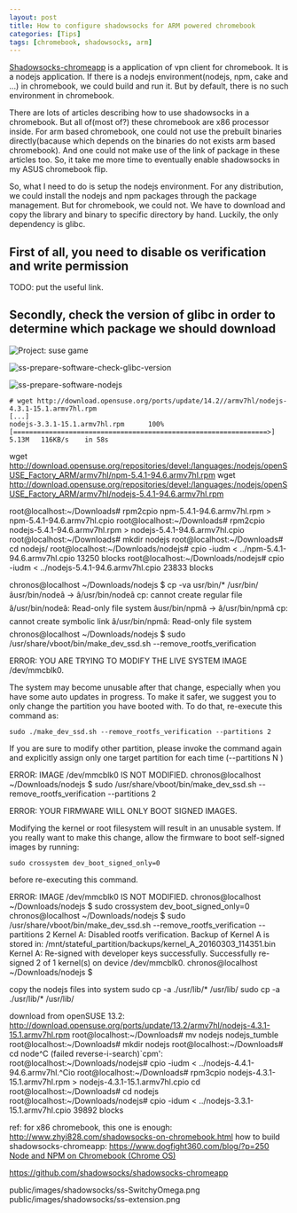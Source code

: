 ```yaml
---
layout: post
title: How to configure shadowsocks for ARM powered chromebook
categories: [Tips]
tags: [chromebook, shadowsocks, arm]
---
```


[Shadowsocks-chromeapp](https://github.com/shadowsocks/shadowsocks-chromeapp) is a application of vpn client for chromebook. It is a nodejs application. If there is a nodejs environment(nodejs, npm, cake and ...) in chromebook, we could build and run it. But by default, there is no such environment in chromebook.

There are lots of articles describing how to use shadowsocks in a chromebook. But all of(most of?) these chromebook are x86 processor inside. For arm based chromebook, one could not use the prebuilt binaries directly(bacause which depends on the binaries do not exists arm based chromebook). And one could not make use of the link of package in these articles too. So, it take me more time to eventually enable shadowsocks in my ASUS chromebook flip.

So, what I need to do is setup the nodejs environment. For any distribution, we could install the nodejs and npm packages through the package management. But for chromebook, we could not. We have to download and copy the library and binary to specific directory by hand. Luckily, the only dependency is glibc.


First of all, you need to disable os verification and write permission
----------------------------------------------------------------------
TODO: put the useful link.

Secondly, check the version of glibc in order to determine which package we should download
--------------------------------------------------------------------------------------------
![Project: suse game]({{site.url}}/public/images/hackweek13/Project_suse_game.jpg)

![ss-prepare-software-check-glibc-version]({{site.url}}/public/images/shadowsocks/ss-prepare-software-check-glibc-version.png)

![ss-prepare-software-nodejs]({{site.url}}/public/images/shadowsocks/ss-prepare-software-nodejs.png)

```
# wget http://download.opensuse.org/ports/update/14.2//armv7hl/nodejs-4.3.1-15.1.armv7hl.rpm
[...]
nodejs-3.3.1-15.1.armv7hl.rpm      100%[================================================================>]   5.13M   116KB/s    in 58s     
```

wget http://download.opensuse.org/repositories/devel:/languages:/nodejs/openSUSE_Factory_ARM/armv7hl/npm-5.4.1-94.6.armv7hl.rpm
wget http://download.opensuse.org/repositories/devel:/languages:/nodejs/openSUSE_Factory_ARM/armv7hl/nodejs-5.4.1-94.6.armv7hl.rpm

root@localhost:~/Downloads# rpm2cpio npm-5.4.1-94.6.armv7hl.rpm > npm-5.4.1-94.6.armv7hl.cpio
root@localhost:~/Downloads# rpm2cpio nodejs-5.4.1-94.6.armv7hl.rpm > nodejs-5.4.1-94.6.armv7hl.cpio
root@localhost:~/Downloads# mkdir nodejs
root@localhost:~/Downloads# cd nodejs/
root@localhost:~/Downloads/nodejs# cpio -iudm < ../npm-5.4.1-94.6.armv7hl.cpio 
13250 blocks
root@localhost:~/Downloads/nodejs# cpio -iudm < ../nodejs-5.4.1-94.6.armv7hl.cpio 
23833 blocks

chronos@localhost ~/Downloads/nodejs $ cp -va usr/bin/* /usr/bin/
âusr/bin/nodeâ -> â/usr/bin/nodeâ
cp: cannot create regular file â/usr/bin/nodeâ: Read-only file system
âusr/bin/npmâ -> â/usr/bin/npmâ
cp: cannot create symbolic link â/usr/bin/npmâ: Read-only file system
chronos@localhost ~/Downloads/nodejs $ sudo /usr/share/vboot/bin/make_dev_ssd.sh --remove_rootfs_verification

  ERROR: YOU ARE TRYING TO MODIFY THE LIVE SYSTEM IMAGE /dev/mmcblk0.

  The system may become unusable after that change, especially when you have
  some auto updates in progress. To make it safer, we suggest you to only
  change the partition you have booted with. To do that, re-execute this command
  as:

    sudo ./make_dev_ssd.sh --remove_rootfs_verification --partitions 2

  If you are sure to modify other partition, please invoke the command again and
  explicitly assign only one target partition for each time  (--partitions N )
  
ERROR: IMAGE /dev/mmcblk0 IS NOT MODIFIED.
chronos@localhost ~/Downloads/nodejs $ sudo /usr/share/vboot/bin/make_dev_ssd.sh --remove_rootfs_verification --partitions 2 

  ERROR: YOUR FIRMWARE WILL ONLY BOOT SIGNED IMAGES.

  Modifying the kernel or root filesystem will result in an unusable system.  If
  you really want to make this change, allow the firmware to boot self-signed
  images by running:

    sudo crossystem dev_boot_signed_only=0

  before re-executing this command.
  
ERROR: IMAGE /dev/mmcblk0 IS NOT MODIFIED.
chronos@localhost ~/Downloads/nodejs $ sudo crossystem dev_boot_signed_only=0
chronos@localhost ~/Downloads/nodejs $ sudo /usr/share/vboot/bin/make_dev_ssd.sh --remove_rootfs_verification --partitions 2 
Kernel A: Disabled rootfs verification.
Backup of Kernel A is stored in: /mnt/stateful_partition/backups/kernel_A_20160303_114351.bin
Kernel A: Re-signed with developer keys successfully.
Successfully re-signed 2 of 1 kernel(s)  on device /dev/mmcblk0.
chronos@localhost ~/Downloads/nodejs $ 

copy the nodejs files into system
sudo cp -a ./usr/lib/* /usr/lib/
sudo cp -a ./usr/lib/* /usr/lib/

download from openSUSE 13.2: <http://download.opensuse.org/ports/update/13.2/armv7hl/nodejs-4.3.1-15.1.armv7hl.rpm>
root@localhost:~/Downloads# mv nodejs nodejs_tumble
root@localhost:~/Downloads# mkdir nodejs
root@localhost:~/Downloads# cd node^C
(failed reverse-i-search)`cpm': root@localhost:~/Downloads/nodejs# cpio -iudm < ../nodejs-4.4.1-94.6.armv7hl.^Cio 
root@localhost:~/Downloads# rpm3cpio nodejs-4.3.1-15.1.armv7hl.rpm > nodejs-4.3.1-15.1.armv7hl.cpio
cd root@localhost:~/Downloads# cd nodejs
root@localhost:~/Downloads/nodejs# cpio -idum < ../nodejs-3.3.1-15.1.armv7hl.cpio 
39892 blocks


ref:
for x86 chromebook, this one is enough:
http://www.zhyi828.com/shadowsocks-on-chromebook.html
how to build shadowsocks-chromeapp:
https://www.dogfight360.com/blog/?p=250
[Node and NPM on Chromebook (Chrome OS)](https://gist.github.co9/kalehv/5105268)

https://github.com/shadowsocks/shadowsocks-chromeapp

public/images/shadowsocks/ss-SwitchyOmega.png
public/images/shadowsocks/ss-extension.png
